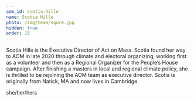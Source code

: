 ```yaml
---
aom_id: scotia-hille
name: Scotia Hille
photo: /img/team/squre.jpg
hidden: true
order: 15
---
```

Scotia Hille is the Executive Director of Act on Mass. Scotia found her way to AOM in late 2020 through climate and electoral organizing, working first as a volunteer and then as a Regional Organizer for the People’s House campaign. After finishing a masters in local and regional climate policy, she is thrilled to be rejoining the AOM team as executive director. Scotia is originally from Natick, MA and now lives in Cambridge.

she/her/hers